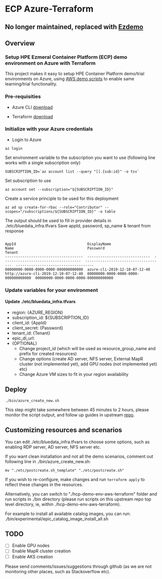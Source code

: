 # ECP Azure-Terraform

## No longer maintained, replaced with [Ezdemo](https://github.com/HewlettPackard/ezdemo)


## Overview

### Setup HPE Ezmeral Container Platform (ECP) demo environment on Azure with Terraform

This project makes it easy to setup HPE Container Platform demo/trial environments on Azure, using [AWS demo scripts](https://github.com/bluedata-community/bluedata-demo-env-aws-terraform) to enable same learning/trial functionality.

### Pre-requisities

- Azure CLI [download](https://docs.microsoft.com/en-us/cli/azure/install-azure-cli)

- Terraform [download](https://www.terraform.io/downloads.html)

### Initialize with your Azure credentials

- Login to Azure

```
az login
```
Set environment variable to the subscription you want to use (following line works with a single subscription only)
```
SUBSCRIPTION_ID=`az account list --query "[].{sub:id}" -o tsv`
```

Set subscription to use
```
az account set --subscription="${SUBSCRIPTION_ID}"
```

Create a service principle to be used for this deployment
```
az ad sp create-for-rbac --role="Contributor" --scopes="/subscriptions/${SUBSCRIPTION_ID}" -o table
```

The output should be used to fill in provider details in ./etc/bluedata_infra.tfvars
Save appId, password, sp_name & tenant from response

```

AppId                                 DisplayName                    Name                                  Password                              Tenant
------------------------------------  -----------------------------  ------------------------------------  ------------------------------------  ------------------------------------
00000000-0000-0000-0000-000000000000  azure-cli-2019-12-10-07-12-40  http://azure-cli-2019-12-10-07-12-40  00000000-0000-0000-0000-000000000000  00000000-0000-0000-0000-000000000000

```

### Update variables for your environment

#### Update ./etc/bluedata_infra.tfvars

- region: {AZURE_REGION}
- subscription_id: ${SUBSCRIPTION_ID}
- client_id: {AppId}
- client_secret: {Password}
- tenant_id: {Tenant}
- epic_dl_url: 
- (OPTIONAL)
  - Change project_id (which will be used as resource_group_name and prefix for created resources)
  - Change options (create AD server, NFS server, External MapR cluster (not implemented yet), add GPU nodes (not implemented yet) etc)
  - Change Azure VM sizes to fit in your region availability

## Deploy
```
./bin/azure_create_new.sh
```
This step might take somewhere between 45 minutes to 2 hours, please monitor the script output, and follow up guides in upstream [repo](https://github.com/hpe-container-platform-community/hcp-demo-env-aws-terraform#further-documentation).

## Customizing resources and scenarios

You can edit ./etc/bluedata_infra.tfvars to choose some options, such as enabling RDP server, AD server, NFS server etc.

If you want clean installation and not all the demo scenarios, comment out following line in ./bin/azure_create_new.sh:
```
mv "./etc/postcreate.sh_template" "./etc/postcreate.sh"
```

If you wish to re-configure, make changes and run ```terraform apply``` to reflect these changes in the resources.

Alternatively, you can switch to "./hcp-demo-env-aws-terraform" folder and run scripts in ./bin directory (please run scripts on this upstream repo top level directory, ie, within ./hcp-demo-env-aws-terraform).

For example to install all available catalog images, you can run:
./bin/experimental/epic_catalog_image_install_all.sh


## TODO
- [ ] Enable GPU nodes
- [ ] Enable MapR cluster creation
- [ ] Enable AKS creation

Please send comments/issues/suggestions through github (as we are not monitoring other places, such as Stackoverflow etc).

